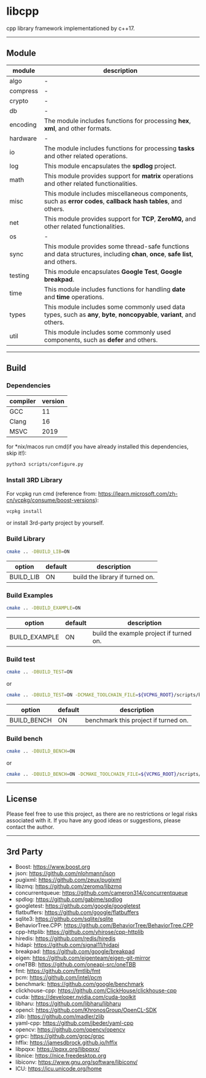 # libcpp

cpp library framework implementationed by c++17.

---



## Module

| module   | description                                                  |
| -------- | ------------------------------------------------------------ |
| algo     | -                                                            |
| compress | -                                                            |
| crypto   | -                                                            |
| db       | -                                                            |
| encoding | The module includes functions for processing **hex**, **xml**, and other formats. |
| hardware | -                                                            |
| io       | The module includes functions for processing **tasks** and other related operations. |
| log      | This module encapsulates the **spdlog** project.             |
| math     | This module provides support for **matrix** operations and other related functionalities. |
| misc     | This module includes miscellaneous components, such as **error codes**, **callback hash tables**, and others. |
| net      | This module provides support for **TCP**, **ZeroMQ,** and other related functionalities. |
| os       | -                                                            |
| sync     | This module provides some thread-safe functions and data structures, including **chan**, **once**, **safe list**, and others. |
| testing  | This module encapsulates **Google Test**, **Google breakpad**. |
| time     | This module includes functions for handling **date** and **time** operations. |
| types    | This module includes some commonly used data types, such as **any**, **byte**, **noncopyable**, **variant**, and others. |
| util     | This module includes some commonly used components, such as **defer** and others. |

---



## Build

### Dependencies

| compiler | version         |
| -------- | --------------- |
| GCC      | 11              |
| Clang    | 16              |
| MSVC     | 2019            |

for *nix/macos run cmd(if you have already installed this dependencies, skip it!):

```sh
python3 scripts/configure.py
```

### Install 3RD Library

For vcpkg run cmd (reference from: https://learn.microsoft.com/zh-cn/vcpkg/consume/boost-versions):

```cmd
vcpkg install
```

or install 3rd-party project by yourself.

### Build Library

```sh
cmake .. -DBUILD_LIB=ON
```

| option    | default | description                     |
| --------- | ------- | ------------------------------- |
| BUILD_LIB | ON      | build the library if turned on. |

### Build Examples

```sh
cmake .. -DBUILD_EXAMPLE=ON
```

| option        | default | description                             |
| ------------- | ------- | --------------------------------------- |
| BUILD_EXAMPLE | ON      | build the example project if turned on. |

### Build test

```sh
cmake .. -DBUILD_TEST=ON
```

or

```sh
cmake .. -DBUILD_TEST=ON -DCMAKE_TOOLCHAIN_FILE=${VCPKG_ROOT}/scripts/buildsystems/vcpkg.cmake -DASAN=ON
```

| option      | default | description                     |
| ----------  | ------- | ------------------------------- |
| BUILD_BENCH | ON      | benchmark this project if turned on. |

### Build bench

```sh
cmake .. -DBUILD_BENCH=ON
```

or

```sh
cmake .. -DBUILD_BENCH=ON -DCMAKE_TOOLCHAIN_FILE=${VCPKG_ROOT}/scripts/buildsystems/vcpkg.cmake
```

---



## License

Please feel free to use this project, as there are no restrictions or legal risks associated with it. If you have any good ideas or suggestions, please contact the author.

---



## 3rd Party

- Boost: https://www.boost.org
- json: https://github.com/nlohmann/json
- pugixml: https://github.com/zeux/pugixml
- libzmq: https://github.com/zeromq/libzmq
- concurrentqueue: https://github.com/cameron314/concurrentqueue
- spdlog: https://github.com/gabime/spdlog
- googletest: https://github.com/google/googletest
- flatbuffers: https://github.com/google/flatbuffers
- sqlite3: https://github.com/sqlite/sqlite
- BehaviorTree.CPP: https://github.com/BehaviorTree/BehaviorTree.CPP
- cpp-httplib: https://github.com/yhirose/cpp-httplib
- hiredis: https://github.com/redis/hiredis
- hidapi: https://github.com/signal11/hidapi
- breakpad: https://github.com/google/breakpad
- eigen: https://github.com/eigenteam/eigen-git-mirror
- oneTBB: https://github.com/oneapi-src/oneTBB
- fmt: https://github.com/fmtlib/fmt
- pcm: https://github.com/intel/pcm
- benchmark: https://github.com/google/benchmark
- clickhouse-cpp: https://github.com/ClickHouse/clickhouse-cpp
- cuda: https://developer.nvidia.com/cuda-toolkit
- libharu: https://github.com/libharu/libharu
- opencl: https://github.com/KhronosGroup/OpenCL-SDK
- zlib: https://github.com/madler/zlib
- yaml-cpp: https://github.com/jbeder/yaml-cpp
- opencv: https://github.com/opencv/opencv
- grpc: https://github.com/grpc/grpc
- hffix: https://jamesdbrock.github.io/hffix
- libpqxx: https://pqxx.org/libpqxx/
- libnice: https://nice.freedesktop.org
- libiconv: https://www.gnu.org/software/libiconv/
- ICU: https://icu.unicode.org/home